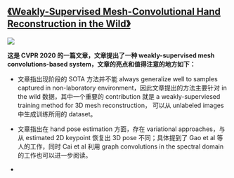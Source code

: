 
## [《Weakly-Supervised Mesh-Convolutional Hand Reconstruction in the Wild》]()
![](/picture)

**这是 CVPR 2020 的一篇文章，文章提出了一种 weakly-supervised mesh convolutions-based system，文章的亮点和值得注意的地方如下：**

* 文章指出现阶段的 SOTA 方法并不能 always generalize well to samples captured in non-laboratory environment，因此文章提出的方法主要针对 in the wild 数据，其中一个重要的 contribution 就是 a weakly-superviesed training method for 3D mesh reconstruction， 可以从 unlabeled images 中生成训练所用的 dataset。

* 文章指出在 hand pose estimation 方面，存在 variational approaches，与从 estimated 2D keypoint 恢复出 3D pose 不同；具体提到了 Gao et al 等人的工作，同时 Cai et al 利用 graph convolutions in the spectral domain 的工作也可以进一步阅读。

* 